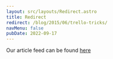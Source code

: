 ```yaml
---
layout: src/layouts/Redirect.astro
title: Redirect
redirect: /blog/2015/06/trello-tricks/
navMenu: false
pubDate: 2022-09-17
---
```

<div>
Our article feed can be found <a href="/blog/2015/06/trello-tricks/">here</a>
</div>
